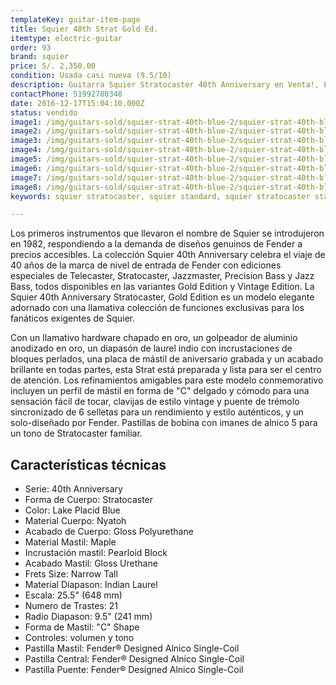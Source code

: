 ```yaml
---
templateKey: guitar-item-page
title: Squier 40th Strat Gold Ed.
itemtype: electric-guitar
order: 93
brand: squier
price: S/. 2,350.00
condition: Usada casi nueva (9.5/10)
description: Guitarra Squier Stratocaster 40th Anniversary en Venta!, Lima, Peru
contactPhone: 51992780348
date: 2016-12-17T15:04:10.000Z
status: vendido
image1: /img/guitars-sold/squier-strat-40th-blue-2/squier-strat-40th-blue-2-01-sold.jpg
image2: /img/guitars-sold/squier-strat-40th-blue-2/squier-strat-40th-blue-2-02-sold.jpg
image3: /img/guitars-sold/squier-strat-40th-blue-2/squier-strat-40th-blue-2-03-sold.jpg
image4: /img/guitars-sold/squier-strat-40th-blue-2/squier-strat-40th-blue-2-04-sold.jpg
image5: /img/guitars-sold/squier-strat-40th-blue-2/squier-strat-40th-blue-2-05-sold.jpg
image6: /img/guitars-sold/squier-strat-40th-blue-2/squier-strat-40th-blue-2-06-sold.jpg
image7: /img/guitars-sold/squier-strat-40th-blue-2/squier-strat-40th-blue-2-07-sold.jpg
image8: /img/guitars-sold/squier-strat-40th-blue-2/squier-strat-40th-blue-2-08-sold.jpg
keywords: squier stratocaster, squier standard, squier stratocaster standard

---
```

Los primeros instrumentos que llevaron el nombre de Squier se introdujeron en 1982, respondiendo a la demanda de diseños genuinos de Fender a precios accesibles. La colección Squier 40th Anniversary celebra el viaje de 40 años de la marca de nivel de entrada de Fender con ediciones especiales de Telecaster, Stratocaster, Jazzmaster, Precision Bass y Jazz Bass, todos disponibles en las variantes Gold Edition y Vintage Edition. La Squier 40th Anniversary Stratocaster, Gold Edition es un modelo elegante adornado con una llamativa colección de funciones exclusivas para los fanáticos exigentes de Squier.

Con un llamativo hardware chapado en oro, un golpeador de aluminio anodizado en oro, un diapasón de laurel indio con incrustaciones de bloques perlados, una placa de mástil de aniversario grabada y un acabado brillante en todas partes, esta Strat está preparada y lista para ser el centro de atención. Los refinamientos amigables para este modelo conmemorativo incluyen un perfil de mástil en forma de "C" delgado y cómodo para una sensación fácil de tocar, clavijas de estilo vintage y puente de trémolo sincronizado de 6 selletas para un rendimiento y estilo auténticos, y un solo-diseñado por Fender. Pastillas de bobina con imanes de alnico 5 para un tono de Stratocaster familiar.

## Características técnicas

* Serie: 40th Anniversary
* Forma de Cuerpo: Stratocaster
* Color: Lake Placid Blue
* Material Cuerpo: Nyatoh
* Acabado de Cuerpo: Gloss Polyurethane
* Material Mastil: Maple
* Incrustación mastil: Pearloid Block
* Acabado Mastil: Gloss Urethane
* Frets Size: Narrow Tall
* Material Diapason: Indian Laurel
* Escala: 25.5" (648 mm)
* Numero de Trastes: 21
* Radio Diapason: 9.5" (241 mm)
* Forma de Mastil: "C" Shape
* Controles: volumen y tono
* Pastilla Mastil: Fender® Designed Alnico Single-Coil
* Pastilla Central: Fender® Designed Alnico Single-Coil
* Pastilla Puente: Fender® Designed Alnico Single-Coil